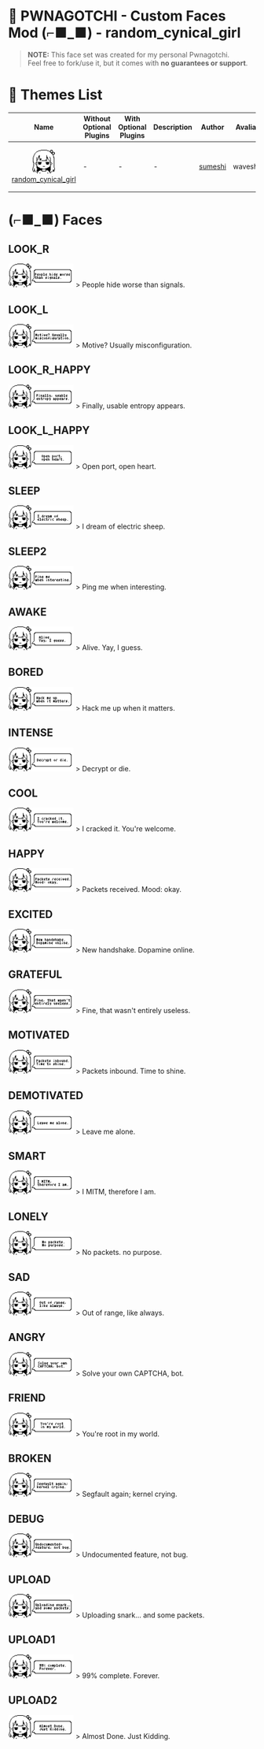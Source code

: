 # :star2: PWNAGOTCHI - Custom Faces Mod (⌐■_■) - random_cynical_girl

> **NOTE:** This face set was created for my personal Pwnagotchi.  
> Feel free to fork/use it, but it comes with **no guarantees or support**.

# :art: Themes List

| Name                                                                                                                                                                                                                                                               | Without Optional Plugins                                                                                                                                    | With Optional Plugins                                                                                                                                     | Description                                    | Author                                                | Avaliable To                              |
|--------------------------------------------------------------------------------------------------------------------------------------------------------------------------------------------------------------------------------------------------------------------|-------------------------------------------------------------------------------------------------------------------------------------------------------------|-----------------------------------------------------------------------------------------------------------------------------------------------------------|------------------------------------------------|-------------------------------------------------------| -------------------------------------|
| <p align="center"><img src="https://github.com/sumeshi/PWNAGOTCHI-CUSTOM-FACES-MOD/raw/main/custom-themes/random-cynical-girl/_mini.png?raw=true" height="48"> </br> [random_cynical_girl](https://github.com/sumeshi/PWNAGOTCHI-CUSTOM-FACES-MOD/tree/main/custom-themes/random-cynical-girl) </p> | - | - | - |    [sumeshi](https://github.com/sumeshi)    |  waveshare_v4 |

# (⌐■_■) Faces
## LOOK_R
<img src="https://github.com/sumeshi/PWNAGOTCHI-CUSTOM-FACES-MOD/raw/main/custom-themes/random-cynical-girl/_faces/LOOK_R.png?raw=true" height="48">  
> People hide worse than signals.

## LOOK_L
<img src="https://github.com/sumeshi/PWNAGOTCHI-CUSTOM-FACES-MOD/raw/main/custom-themes/random-cynical-girl/_faces/LOOK_L.png?raw=true" height="48">  
> Motive? Usually misconfiguration.

## LOOK_R_HAPPY
<img src="https://github.com/sumeshi/PWNAGOTCHI-CUSTOM-FACES-MOD/raw/main/custom-themes/random-cynical-girl/_faces/LOOK_R_HAPPY.png?raw=true" height="48">  
> Finally, usable entropy appears.

## LOOK_L_HAPPY
<img src="https://github.com/sumeshi/PWNAGOTCHI-CUSTOM-FACES-MOD/raw/main/custom-themes/random-cynical-girl/_faces/LOOK_L_HAPPY.png?raw=true" height="48">  
> Open port, open heart.

## SLEEP
<img src="https://github.com/sumeshi/PWNAGOTCHI-CUSTOM-FACES-MOD/raw/main/custom-themes/random-cynical-girl/_faces/SLEEP.png?raw=true" height="48">  
> I dream of electric sheep.

## SLEEP2
<img src="https://github.com/sumeshi/PWNAGOTCHI-CUSTOM-FACES-MOD/raw/main/custom-themes/random-cynical-girl/_faces/SLEEP2.png?raw=true" height="48">  
> Ping me when interesting.

## AWAKE
<img src="https://github.com/sumeshi/PWNAGOTCHI-CUSTOM-FACES-MOD/raw/main/custom-themes/random-cynical-girl/_faces/AWAKE.png?raw=true" height="48">  
> Alive. Yay, I guess.

## BORED
<img src="https://github.com/sumeshi/PWNAGOTCHI-CUSTOM-FACES-MOD/raw/main/custom-themes/random-cynical-girl/_faces/BORED.png?raw=true" height="48">  
> Hack me up when it matters.

## INTENSE
<img src="https://github.com/sumeshi/PWNAGOTCHI-CUSTOM-FACES-MOD/raw/main/custom-themes/random-cynical-girl/_faces/INTENSE.png?raw=true" height="48">  
> Decrypt or die.

## COOL
<img src="https://github.com/sumeshi/PWNAGOTCHI-CUSTOM-FACES-MOD/raw/main/custom-themes/random-cynical-girl/_faces/COOL.png?raw=true" height="48">  
> I cracked it. You're welcome.

## HAPPY
<img src="https://github.com/sumeshi/PWNAGOTCHI-CUSTOM-FACES-MOD/raw/main/custom-themes/random-cynical-girl/_faces/HAPPY.png?raw=true" height="48">  
> Packets received. Mood: okay.

## EXCITED
<img src="https://github.com/sumeshi/PWNAGOTCHI-CUSTOM-FACES-MOD/raw/main/custom-themes/random-cynical-girl/_faces/EXCITED.png?raw=true" height="48">  
> New handshake. Dopamine online.

## GRATEFUL
<img src="https://github.com/sumeshi/PWNAGOTCHI-CUSTOM-FACES-MOD/raw/main/custom-themes/random-cynical-girl/_faces/GRATEFUL.png?raw=true" height="48">  
> Fine, that wasn't entirely useless.

## MOTIVATED
<img src="https://github.com/sumeshi/PWNAGOTCHI-CUSTOM-FACES-MOD/raw/main/custom-themes/random-cynical-girl/_faces/MOTIVATED.png?raw=true" height="48">  
> Packets inbound. Time to shine.

## DEMOTIVATED
<img src="https://github.com/sumeshi/PWNAGOTCHI-CUSTOM-FACES-MOD/raw/main/custom-themes/random-cynical-girl/_faces/DEMOTIVATED.png?raw=true" height="48">  
> Leave me alone.

## SMART
<img src="https://github.com/sumeshi/PWNAGOTCHI-CUSTOM-FACES-MOD/raw/main/custom-themes/random-cynical-girl/_faces/SMART.png?raw=true" height="48">  
> I MITM, therefore I am.

## LONELY
<img src="https://github.com/sumeshi/PWNAGOTCHI-CUSTOM-FACES-MOD/raw/main/custom-themes/random-cynical-girl/_faces/LONELY.png?raw=true" height="48">  
> No packets. no purpose.

## SAD
<img src="https://github.com/sumeshi/PWNAGOTCHI-CUSTOM-FACES-MOD/raw/main/custom-themes/random-cynical-girl/_faces/SAD.png?raw=true" height="48">  
> Out of range, like always.

## ANGRY
<img src="https://github.com/sumeshi/PWNAGOTCHI-CUSTOM-FACES-MOD/raw/main/custom-themes/random-cynical-girl/_faces/ANGRY.png?raw=true" height="48">  
> Solve your own CAPTCHA, bot.


## FRIEND
<img src="https://github.com/sumeshi/PWNAGOTCHI-CUSTOM-FACES-MOD/raw/main/custom-themes/random-cynical-girl/_faces/FRIEND.png?raw=true" height="48">  
> You're root in my world.

## BROKEN
<img src="https://github.com/sumeshi/PWNAGOTCHI-CUSTOM-FACES-MOD/raw/main/custom-themes/random-cynical-girl/_faces/BROKEN.png?raw=true" height="48">  
> Segfault again; kernel crying.

## DEBUG
<img src="https://github.com/sumeshi/PWNAGOTCHI-CUSTOM-FACES-MOD/raw/main/custom-themes/random-cynical-girl/_faces/DEBUG.png?raw=true" height="48">  
> Undocumented feature, not bug.

## UPLOAD
<img src="https://github.com/sumeshi/PWNAGOTCHI-CUSTOM-FACES-MOD/raw/main/custom-themes/random-cynical-girl/_faces/UPLOAD.png?raw=true" height="48">  
> Uploading snark... and some packets.

## UPLOAD1
<img src="https://github.com/sumeshi/PWNAGOTCHI-CUSTOM-FACES-MOD/raw/main/custom-themes/random-cynical-girl/_faces/UPLOAD1.png?raw=true" height="48">  
> 99% complete. Forever.

## UPLOAD2
<img src="https://github.com/sumeshi/PWNAGOTCHI-CUSTOM-FACES-MOD/raw/main/custom-themes/random-cynical-girl/_faces/UPLOAD2.png?raw=true" height="48">  
> Almost Done. Just Kidding.
